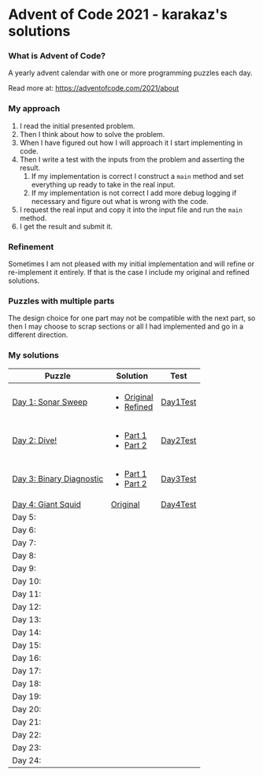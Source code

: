 # Advent of Code 2021 - karakaz's solutions

### What is Advent of Code?

A yearly advent calendar with one or more programming puzzles each day.

Read more at: https://adventofcode.com/2021/about

### My approach

1. I read the initial presented problem.
2. Then I think about how to solve the problem.
3. When I have figured out how I will approach it I start implementing in code.
4. Then I write a test with the inputs from the problem and asserting the result.
   1. If my implementation is correct I construct a `main` method and set everything up ready to take in the real input.
   2. If my implementation is not correct I add more debug logging if necessary and figure out what is wrong with the code.
5. I request the real input and copy it into the input file and run the `main` method.
6. I get the result and submit it.

### Refinement

Sometimes I am not pleased with my initial implementation and will refine or re-implement it entirely. If that is the case I include my original and refined solutions.

### Puzzles with multiple parts

The design choice for one part may not be compatible with the next part, so then I may choose to scrap sections or all I had implemented and go in a different direction.

### My solutions


| Puzzle                                                          | Solution                                                                                                                                                                                                                                                                                                                    | Test                                                                                                                                         |
|-----------------------------------------------------------------|-----------------------------------------------------------------------------------------------------------------------------------------------------------------------------------------------------------------------------------------------------------------------------------------------------------------------------|----------------------------------------------------------------------------------------------------------------------------------------------|
| [Day 1: Sonar Sweep](https://adventofcode.com/2021/day/1)       | <ul><li>[Original](https://github.com/Karakaz/advent-of-code-2021/blob/master/src/main/kotlin/io/karakaz/adventofcode/y2021/puzzle/day1/Day1Original.kt) </li><li>[Refined](https://github.com/Karakaz/advent-of-code-2021/blob/master/src/main/kotlin/io/karakaz/adventofcode/y2021/puzzle/day1/Day1Refined.kt) </li></ul> | [Day1Test](https://github.com/Karakaz/advent-of-code-2021/blob/master/src/test/kotlin/io/karakaz/adventofcode/y2021/puzzle/day1/Day1Test.kt) |
| [Day 2: Dive!](https://adventofcode.com/2021/day/2)             | <ul><li>[Part 1](https://github.com/Karakaz/advent-of-code-2021/blob/master/src/main/kotlin/io/karakaz/adventofcode/y2021/puzzle/day2/Day2Part1.kt) </li><li>[Part 2](https://github.com/Karakaz/advent-of-code-2021/blob/master/src/main/kotlin/io/karakaz/adventofcode/y2021/puzzle/day2/Day2Part2.kt) </li></ul>         | [Day2Test](https://github.com/Karakaz/advent-of-code-2021/blob/master/src/test/kotlin/io/karakaz/adventofcode/y2021/puzzle/day2/Day2Test.kt) |
| [Day 3: Binary Diagnostic](https://adventofcode.com/2021/day/3) | <ul><li>[Part 1](https://github.com/Karakaz/advent-of-code-2021/blob/master/src/main/kotlin/io/karakaz/adventofcode/y2021/puzzle/day3/Day3Part1.kt) </li><li>[Part 2](https://github.com/Karakaz/advent-of-code-2021/blob/master/src/main/kotlin/io/karakaz/adventofcode/y2021/puzzle/day3/Day3Part2.kt) </li></ul>         | [Day3Test](https://github.com/Karakaz/advent-of-code-2021/blob/master/src/test/kotlin/io/karakaz/adventofcode/y2021/puzzle/day3/Day3Test.kt) |
| [Day 4: Giant Squid](https://adventofcode.com/2021/day/4)       | [Original](https://github.com/Karakaz/advent-of-code-2021/blob/master/src/main/kotlin/io/karakaz/adventofcode/y2021/puzzle/day4/Day4.kt)                                                                                                                                                                                    | [Day4Test](https://github.com/Karakaz/advent-of-code-2021/blob/master/src/test/kotlin/io/karakaz/adventofcode/y2021/puzzle/day4/Day4Test.kt) |
| Day 5:                                                          |                                                                                                                                                                                                                                                                                                                             |                                                                                                                                              |
| Day 6:                                                          |                                                                                                                                                                                                                                                                                                                             |                                                                                                                                              |
| Day 7:                                                          |                                                                                                                                                                                                                                                                                                                             |                                                                                                                                              |
| Day 8:                                                          |                                                                                                                                                                                                                                                                                                                             |                                                                                                                                              |
| Day 9:                                                          |                                                                                                                                                                                                                                                                                                                             |                                                                                                                                              |
| Day 10:                                                         |                                                                                                                                                                                                                                                                                                                             |                                                                                                                                              |
| Day 11:                                                         |                                                                                                                                                                                                                                                                                                                             |                                                                                                                                              |
| Day 12:                                                         |                                                                                                                                                                                                                                                                                                                             |                                                                                                                                              |
| Day 13:                                                         |                                                                                                                                                                                                                                                                                                                             |                                                                                                                                              |
| Day 14:                                                         |                                                                                                                                                                                                                                                                                                                             |                                                                                                                                              |
| Day 15:                                                         |                                                                                                                                                                                                                                                                                                                             |                                                                                                                                              |
| Day 16:                                                         |                                                                                                                                                                                                                                                                                                                             |                                                                                                                                              |
| Day 17:                                                         |                                                                                                                                                                                                                                                                                                                             |                                                                                                                                              |
| Day 18:                                                         |                                                                                                                                                                                                                                                                                                                             |                                                                                                                                              |
| Day 19:                                                         |                                                                                                                                                                                                                                                                                                                             |                                                                                                                                              |
| Day 20:                                                         |                                                                                                                                                                                                                                                                                                                             |                                                                                                                                              |
| Day 21:                                                         |                                                                                                                                                                                                                                                                                                                             |                                                                                                                                              |
| Day 22:                                                         |                                                                                                                                                                                                                                                                                                                             |                                                                                                                                              |
| Day 23:                                                         |                                                                                                                                                                                                                                                                                                                             |                                                                                                                                              |
| Day 24:                                                         |                                                                                                                                                                                                                                                                                                                             |                                                                                                                                              |

